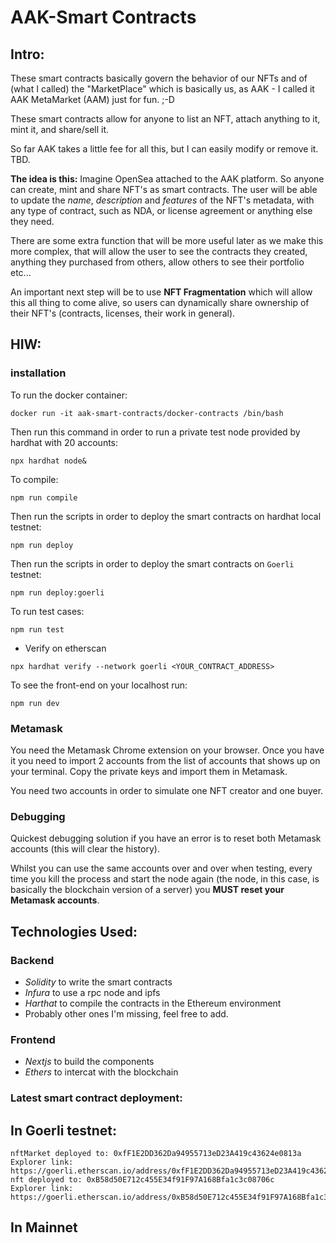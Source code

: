 # AAK-Smart Contracts

## Intro:
These smart contracts basically govern the behavior of our NFTs and of (what I called) the "MarketPlace" which is basically us, as AAK - I called it AAK MetaMarket (AAM) just for fun. ;-D

These smart contracts allow for anyone to list an NFT, attach anything to it, mint it, and share/sell it. 

So far AAK takes a little fee for all this, but I can easily modify or remove it. TBD. 

**The idea is this:**
Imagine OpenSea attached to the AAK platform. So anyone can create, mint and share NFT's as smart contracts. The user will be able to update the *name*, *description* and *features* of the NFT's metadata, with any type of contract, such as NDA, or license agreement or anything else they need. 

There are some extra function that will be more useful later as we make this more complex, that will allow the user to see the contracts they created, anything they purchased from others, allow others to see their portfolio etc...

An important next step will be to use **NFT Fragmentation** which will allow this all thing to come alive, so users can dynamically share ownership of their NFT's (contracts, licenses, their work in general). 

## HIW: 

### installation
To run the docker container: 
```
docker run -it aak-smart-contracts/docker-contracts /bin/bash 
```

Then run this command in order to run a private test node provided by hardhat with 20 accounts: 
```
npx hardhat node&
```
To compile:
```
npm run compile
```

Then run the scripts in order to deploy the smart contracts on hardhat local testnet: 
```
npm run deploy
```
Then run the scripts in order to deploy the smart contracts on `Goerli` testnet: 
```
npm run deploy:goerli
```
To run test cases:
```
npm run test
```
- Verify on etherscan
```
npx hardhat verify --network goerli <YOUR_CONTRACT_ADDRESS>
```



To see the front-end on your localhost run: 
```
npm run dev
```

### Metamask
You need the Metamask Chrome extension on your browser. Once you have it you need to import 2 accounts from the list of accounts that shows up on your terminal. 
Copy the private keys and import them in Metamask.  

You need two accounts in order to simulate one NFT creator and one buyer. 

### Debugging
Quickest debugging solution if you have an error is to reset both Metamask accounts (this will clear the history). 

Whilst you can use the same accounts over and over when testing, every time you kill the process and start the node again (the node, in this case, is basically the blockchain version of a server) you **MUST reset your Metamask accounts**.  

## Technologies Used: 

### Backend
- *Solidity* to write the smart contracts
- *Infura* to use a rpc node and ipfs
- *Harthat* to compile the contracts in the Ethereum environment
- Probably other ones I'm missing, feel free to add.

### Frontend
- *Nextjs* to build the components
- *Ethers* to intercat with the blockchain

### Latest smart contract deployment:
## In Goerli testnet:
```
nftMarket deployed to: 0xfF1E2DD362Da94955713eD23A419c43624e0813a
Explorer link: https://goerli.etherscan.io/address/0xfF1E2DD362Da94955713eD23A419c43624e0813a
nft deployed to: 0xB58d50E712c455E34f91F97A168Bfa1c3c08706c
Explorer link: https://goerli.etherscan.io/address/0xB58d50E712c455E34f91F97A168Bfa1c3c08706c
```
## In Mainnet




